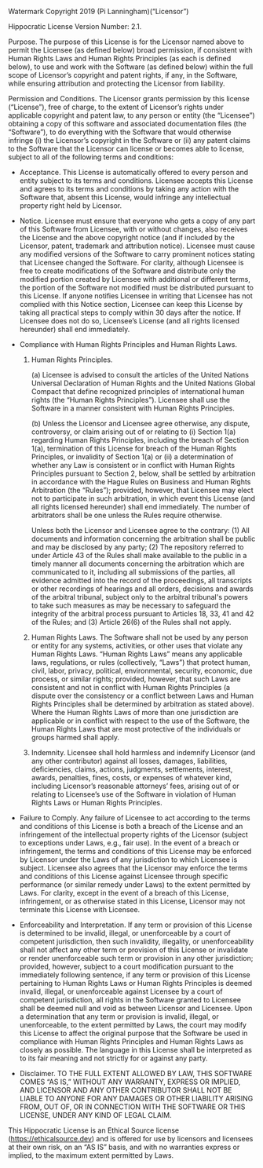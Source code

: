Watermark Copyright 2019 (Pi Lanningham)(“Licensor”)

Hippocratic License Version Number: 2.1.

Purpose. The purpose of this License is for the Licensor named above to permit the Licensee (as defined below) broad permission, if consistent with Human Rights Laws and Human Rights Principles (as each is defined below), to use and work with the Software (as defined below) within the full scope of Licensor’s copyright and patent rights, if any, in the Software, while ensuring attribution and protecting the Licensor from liability.

Permission and Conditions. The Licensor grants permission by this license (“License”), free of charge, to the extent of Licensor’s rights under applicable copyright and patent law, to any person or entity (the “Licensee”) obtaining a copy of this software and associated documentation files (the “Software”), to do everything with the Software that would otherwise infringe (i) the Licensor’s copyright in the Software or (ii) any patent claims to the Software that the Licensor can license or becomes able to license, subject to all of the following terms and conditions:

* Acceptance. This License is automatically offered to every person and entity subject to its terms and conditions. Licensee accepts this License and agrees to its terms and conditions by taking any action with the Software that, absent this License, would infringe any intellectual property right held by Licensor.

* Notice. Licensee must ensure that everyone who gets a copy of any part of this Software from Licensee, with or without changes, also receives the License and the above copyright notice (and if included by the Licensor, patent, trademark and attribution notice). Licensee must cause any modified versions of the Software to carry prominent notices stating that Licensee changed the Software. For clarity, although Licensee is free to create modifications of the Software and distribute only the modified portion created by Licensee with additional or different terms, the portion of the Software not modified must be distributed pursuant to this License. If anyone notifies Licensee in writing that Licensee has not complied with this Notice section, Licensee can keep this License by taking all practical steps to comply within 30 days after the notice. If Licensee does not do so, Licensee’s License (and all rights licensed hereunder) shall end immediately.

* Compliance with Human Rights Principles and Human Rights Laws.

    1. Human Rights Principles.

        (a) Licensee is advised to consult the articles of the United Nations Universal Declaration of Human Rights and the United Nations Global Compact that define recognized principles of international human rights (the “Human Rights Principles”). Licensee shall use the Software in a manner consistent with Human Rights Principles.

        (b) Unless the Licensor and Licensee agree otherwise, any dispute, controversy, or claim arising out of or relating to (i) Section 1(a) regarding Human Rights Principles, including the breach of Section 1(a), termination of this License for breach of the Human Rights Principles, or invalidity of Section 1(a) or (ii) a determination of whether any Law is consistent or in conflict with Human Rights Principles pursuant to Section 2, below, shall be settled by arbitration in accordance with the Hague Rules on Business and Human Rights Arbitration (the “Rules”); provided, however, that Licensee may elect not to participate in such arbitration, in which event this License (and all rights licensed hereunder) shall end immediately. The number of arbitrators shall be one unless the Rules require otherwise.

        Unless both the Licensor and Licensee agree to the contrary: (1) All documents and information concerning the arbitration shall be public and may be disclosed by any party; (2) The repository referred to under Article 43 of the Rules shall make available to the public in a timely manner all documents concerning the arbitration which are communicated to it, including all submissions of the parties, all evidence admitted into the record of the proceedings, all transcripts or other recordings of hearings and all orders, decisions and awards of the arbitral tribunal, subject only to the arbitral tribunal's powers to take such measures as may be necessary to safeguard the integrity of the arbitral process pursuant to Articles 18, 33, 41 and 42 of the Rules; and (3) Article 26(6) of the Rules shall not apply.

    2. Human Rights Laws. The Software shall not be used by any person or entity for any systems, activities, or other uses that violate any Human Rights Laws.  “Human Rights Laws” means any applicable laws, regulations, or rules (collectively, “Laws”) that protect human, civil, labor, privacy, political, environmental, security, economic, due process, or similar rights; provided, however, that such Laws are consistent and not in conflict with Human Rights Principles (a dispute over the consistency or a conflict between Laws and Human Rights Principles shall be determined by arbitration as stated above).  Where the Human Rights Laws of more than one jurisdiction are applicable or in conflict with respect to the use of the Software, the Human Rights Laws that are most protective of the individuals or groups harmed shall apply.

    3. Indemnity. Licensee shall hold harmless and indemnify Licensor (and any other contributor) against all losses, damages, liabilities, deficiencies, claims, actions, judgments, settlements, interest, awards, penalties, fines, costs, or expenses of whatever kind, including Licensor’s reasonable attorneys’ fees, arising out of or relating to Licensee’s use of the Software in violation of Human Rights Laws or Human Rights Principles.

* Failure to Comply. Any failure of Licensee to act according to the terms and conditions of this License is both a breach of the License and an infringement of the intellectual property rights of the Licensor (subject to exceptions under Laws, e.g., fair use). In the event of a breach or infringement, the terms and conditions of this License may be enforced by Licensor under the Laws of any jurisdiction to which Licensee is subject. Licensee also agrees that the Licensor may enforce the terms and conditions of this License against Licensee through specific performance (or similar remedy under Laws) to the extent permitted by Laws. For clarity, except in the event of a breach of this License, infringement, or as otherwise stated in this License, Licensor may not terminate this License with Licensee.

* Enforceability and Interpretation. If any term or provision of this License is determined to be invalid, illegal, or unenforceable by a court of competent jurisdiction, then such invalidity, illegality, or unenforceability shall not affect any other term or provision of this License or invalidate or render unenforceable such term or provision in any other jurisdiction; provided, however, subject to a court modification pursuant to the immediately following sentence, if any term or provision of this License pertaining to Human Rights Laws or Human Rights Principles is deemed invalid, illegal, or unenforceable against Licensee by a court of competent jurisdiction, all rights in the Software granted to Licensee shall be deemed null and void as between Licensor and Licensee. Upon a determination that any term or provision is invalid, illegal, or unenforceable, to the extent permitted by Laws, the court may modify this License to affect the original purpose that the Software be used in compliance with Human Rights Principles and Human Rights Laws as closely as possible. The language in this License shall be interpreted as to its fair meaning and not strictly for or against any party.

* Disclaimer. TO THE FULL EXTENT ALLOWED BY LAW, THIS SOFTWARE COMES “AS IS,” WITHOUT ANY WARRANTY, EXPRESS OR IMPLIED, AND LICENSOR AND ANY OTHER CONTRIBUTOR SHALL NOT BE LIABLE TO ANYONE FOR ANY DAMAGES OR OTHER LIABILITY ARISING FROM, OUT OF, OR IN CONNECTION WITH THE SOFTWARE OR THIS LICENSE, UNDER ANY KIND OF LEGAL CLAIM.

This Hippocratic License is an Ethical Source license (https://ethicalsource.dev) and is offered for use by licensors and licensees at their own risk, on an “AS IS” basis, and with no warranties express or implied, to the maximum extent permitted by Laws.


